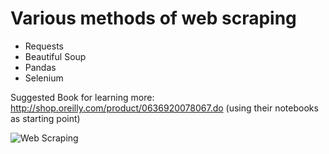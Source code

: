 # Various methods of web scraping

* Requests
* Beautiful Soup
* Pandas
* Selenium

Suggested Book for learning more: http://shop.oreilly.com/product/0636920078067.do (using their notebooks as starting point)

![Web Scraping](https://covers.oreillystatic.com/images/0636920078067/cat.gif)


